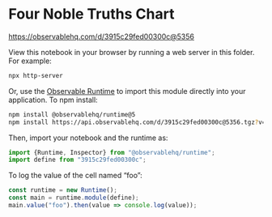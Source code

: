 # Four Noble Truths Chart

https://observablehq.com/d/3915c29fed00300c@5356

View this notebook in your browser by running a web server in this folder. For
example:

~~~sh
npx http-server
~~~

Or, use the [Observable Runtime](https://github.com/observablehq/runtime) to
import this module directly into your application. To npm install:

~~~sh
npm install @observablehq/runtime@5
npm install https://api.observablehq.com/d/3915c29fed00300c@5356.tgz?v=3
~~~

Then, import your notebook and the runtime as:

~~~js
import {Runtime, Inspector} from "@observablehq/runtime";
import define from "3915c29fed00300c";
~~~

To log the value of the cell named “foo”:

~~~js
const runtime = new Runtime();
const main = runtime.module(define);
main.value("foo").then(value => console.log(value));
~~~
